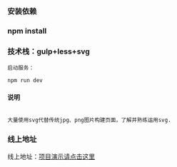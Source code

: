 ### 安装依赖

### npm install

### 技术栈：gulp+less+svg

```
启动服务：

npm run dev

```


#### 说明

```

大量使用svg代替传统jpg、png图片构建页面，了解并熟练运用svg.

```

### 线上地址


线上地址：[项目演示请点击这里](http://www.grace3d.com)

